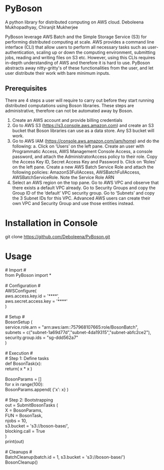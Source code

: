 # PyBoson
A python library for distributed computing on AWS cloud.
Deboleena Mukhopadhyay, Chiranjit Mukherjee

PyBoson leverage AWS Batch and the Simple Storage Service (S3) for performing distributed computing at scale. AWS provides a command line interface (CLI) that allow users to perform all necessary tasks such as user-authentication, scaling up or down the computing environment, submitting jobs, reading and writing files on S3 etc. However, using this CLIs requires in-depth understanding of AWS and therefore it is hard to use. PyBoson abstracts away nitty-gritty's of these functionalities from the user, and let user distribute their work with bare minimum inputs.

## Prerequisites
There are 4 steps a user will require to carry out before they start running distributed computations using Boson libraries. These steps are administrative, therefore can not be automated away by Boson.

1. Create an AWS account and provide billing credentials
2. Go to AWS S3 (https://s3.console.aws.amazon.com) and create an S3 bucket that Boson libraries can use as a data store. Any S3 bucket will work.
3. Go to AWS IAM (https://console.aws.amazon.com/iam/home) and do the following:
a. Click on ‘Users’ on the left pane. Create an user with Programmatic Access, AWS Management Console Access, a console password, and attach the AdministratorAccess policy to their role. Copy the Access Key ID, Secret Access Key and Password
b. Click on ‘Roles’ on the left pane. Create a new AWS Batch Service Role and attach the following policies: AmazonS3FullAccess, AWSBatchFullAccess, AWSBatchServiceRole. Note the Service Role ARN
4. Select an AWS region on the top pane. Go to AWS VPC and observe that there exists a default VPC already. Go to Security Groups and copy the Group ID of the ‘default’ VPC security group. Go to ‘Subnets’ and copy the 3 Subnet IDs for this VPC. Advanced AWS users can create their own VPC and Security Group and use those entities instead.



# Installation in Console
git clone https://github.com/Deboleena/PyBoson.git

# Usage
\# Import \#\
from PyBoson import \*\
\
\# Configuration \#\
AWSConfigure(\
  aws.access.key.id = '\*\*\*\*',\
  aws.secret.access.key = '\*\*\*\*'\
)\
\
\# Setup \#\
BosonSetup (\
  service.role.arn = "arn:aws:iam::757968107665:role/BosonBatch",\
  subnets = c("subnet-1a69d77d","subnet-4da19315","subnet-abfc2ce2"),\
  security.group.ids = "sg-ddd562a7"\
)\
\
\# Execution \#\
\# Step 1: Define tasks\
def BosonTask(x):\
	return( x * x )\
\
BosonParams = []\
for x in range(100):\
	BosonParams.append( {'x': x} )\
\
\# Step 2: Bootstrapping\
out = SubmitBosonTasks (\
  X = BosonParams,\
  FUN = BosonTask,\
  njobs = 10,\
  s3.bucket = 's3://boson-base/',\
  blocking.call = True\
)\
print(out)\
\
\# Cleanups \#\
BatchCleanup(batch.id = 1, s3.bucket = 's3://boson-base/')\
BosonCleanup()
